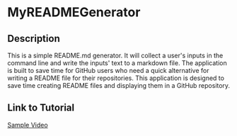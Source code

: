 # MyREADMEGenerator

## Description
This is a simple README.md generator. 
It will collect a user's inputs in the command line and write the inputs' text to a markdown file. 
The application is built to save time for GitHub users who need a quick alternative for writing a README file for their repositories.
This application is designed to save time creating README files and displaying them in a GitHub repository.

## Link to Tutorial

[Sample Video](https://www.youtube.com/watch?v=-uaT_3WI3YI)
